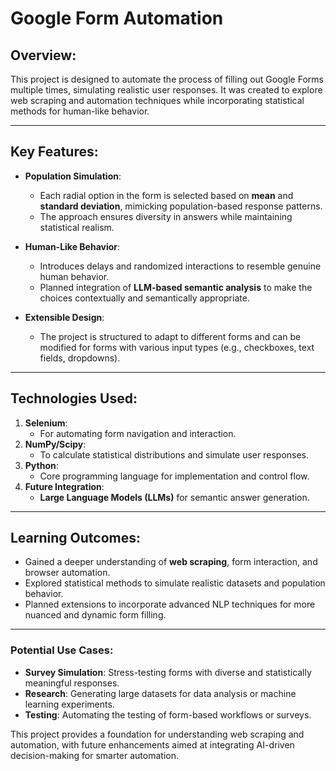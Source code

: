 # Google Form Automation  

## Overview:  
This project is designed to automate the process of filling out Google Forms multiple times, simulating realistic user responses. It was created to explore web scraping and automation techniques while incorporating statistical methods for human-like behavior.  

---

## **Key Features**:  
- **Population Simulation**:  
  - Each radial option in the form is selected based on **mean** and **standard deviation**, mimicking population-based response patterns.  
  - The approach ensures diversity in answers while maintaining statistical realism.

- **Human-Like Behavior**:  
  - Introduces delays and randomized interactions to resemble genuine human behavior.  
  - Planned integration of **LLM-based semantic analysis** to make the choices contextually and semantically appropriate.  

- **Extensible Design**:  
  - The project is structured to adapt to different forms and can be modified for forms with various input types (e.g., checkboxes, text fields, dropdowns).  

---

## **Technologies Used**:  
1. **Selenium**:  
   - For automating form navigation and interaction.  
2. **NumPy/Scipy**:  
   - To calculate statistical distributions and simulate user responses.  
3. **Python**:  
   - Core programming language for implementation and control flow.  
4. **Future Integration**:  
   - **Large Language Models (LLMs)** for semantic answer generation.  

---

## **Learning Outcomes**:  
- Gained a deeper understanding of **web scraping**, form interaction, and browser automation.  
- Explored statistical methods to simulate realistic datasets and population behavior.  
- Planned extensions to incorporate advanced NLP techniques for more nuanced and dynamic form filling.  

---

### **Potential Use Cases**:  
- **Survey Simulation**: Stress-testing forms with diverse and statistically meaningful responses.  
- **Research**: Generating large datasets for data analysis or machine learning experiments.  
- **Testing**: Automating the testing of form-based workflows or surveys.  

This project provides a foundation for understanding web scraping and automation, with future enhancements aimed at integrating AI-driven decision-making for smarter automation.
